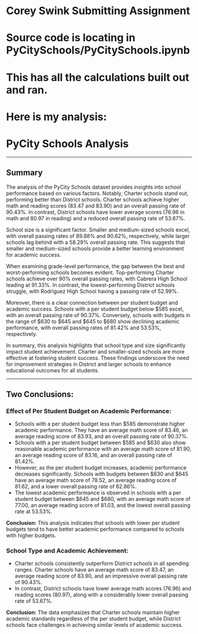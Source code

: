 # Corey Swink Submitting Assignment
# Source code is locating in PyCitySchools/PyCitySchools.ipynb
# This has all the calculations built out and ran.
# Here is my analysis:

# PyCity Schools Analysis
-------------------------------------

## Summary
The analysis of the PyCity Schools dataset provides insights into school performance based on various factors. Notably, Charter schools stand out, performing better than District schools. Charter schools achieve higher math and reading scores (83.47 and 83.90) and an overall passing rate of 90.43%. In contrast, District schools have lower average scores (76.96 in math and 80.97 in reading) and a reduced overall passing rate of 53.67%.

School size is a significant factor. Smaller and medium-sized schools excel, with overall passing rates of 89.88% and 90.62%, respectively, while larger schools lag behind with a 58.29% overall passing rate. This suggests that smaller and medium-sized schools provide a better learning environment for academic success.

When examining grade-level performance, the gap between the best and worst-performing schools becomes evident. Top-performing Charter schools achieve over 90% overall passing rates, with Cabrera High School leading at 91.33%. In contrast, the lowest-performing District schools struggle, with Rodriguez High School having a passing rate of 52.99%.

Moreover, there is a clear connection between per student budget and academic success. Schools with a per student budget below $585 excel, with an overall passing rate of 90.37%. Conversely, schools with budgets in the range of $630 to $645 and $645 to $680 show declining academic performance, with overall passing rates of 81.42% and 53.53%, respectively.

In summary, this analysis highlights that school type and size significantly impact student achievement. Charter and smaller-sized schools are more effective at fostering student success. These findings underscore the need for improvement strategies in District and larger schools to enhance educational outcomes for all students.

-------------------------------------

## Two Conclusions:

### Effect of Per Student Budget on Academic Performance:

- Schools with a per student budget less than $585 demonstrate higher academic performance. They have an average math score of 83.46, an average reading score of 83.93, and an overall passing rate of 90.37%.
- Schools with a per student budget between $585 and $630 also show reasonable academic performance with an average math score of 81.90, an average reading score of 83.16, and an overall passing rate of 81.42%.
- However, as the per student budget increases, academic performance decreases significantly. Schools with budgets between $630 and $645 have an average math score of 78.52, an average reading score of 81.62, and a lower overall passing rate of 62.86%.
- The lowest academic performance is observed in schools with a per student budget between $645 and $680, with an average math score of 77.00, an average reading score of 81.03, and the lowest overall passing rate at 53.53%.

**Conclusion:** This analysis indicates that schools with lower per student budgets tend to have better academic performance compared to schools with higher budgets.

### School Type and Academic Achievement:

- Charter schools consistently outperform District schools in all spending ranges. Charter schools have an average math score of 83.47, an average reading score of 83.90, and an impressive overall passing rate of 90.43%.
- In contrast, District schools have lower average math scores (76.96) and reading scores (80.97), along with a considerably lower overall passing rate of 53.67%.

**Conclusion:** The data emphasizes that Charter schools maintain higher academic standards regardless of the per student budget, while District schools face challenges in achieving similar levels of academic success.
